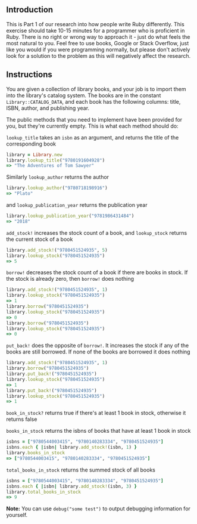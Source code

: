 ## Introduction

This is Part 1 of our research into how people write Ruby differently. This exercise should take 10-15 minutes for a programmer who is proficient in Ruby. There is no right or wrong way to approach it - just do what feels the most natural to you. Feel free to use books, Google or Stack Overflow, just like you would if you were programming normally, but please don't actively look for a solution to the problem as this will negatively affect the research.

## Instructions

You are given a collection of library books, and your job is to import them into
the library's catalog system. The books are in the constant `Library::CATALOG_DATA`, and
each book has the following columns:
title, ISBN, author, and publishing year.

The public methods that you need to implement have been provided for you, but they're
currently empty. This is what each method should do:

`lookup_title` takes an `isbn` as an argument, and returns the title of the
corresponding book
```ruby
library = Library.new
library.lookup_title("9780191604928")
=> "The Adventures of Tom Sawyer"
```

Similarly `lookup_author` returns the author
```ruby
library.lookup_author("9780718198916")
=> "Plato"
```
and `lookup_publication_year` returns the publication year
```ruby
library.lookup_publication_year("9781986431484")
=> "2018"
```

`add_stock!` increases the stock count of a book, and `lookup_stock` returns
the current stock of a book
```ruby
library.add_stock!("9780451524935", 5)
library.lookup_stock("9780451524935")
=> 5
```

`borrow!` decreases the stock count of a book if there are books in stock.
If the stock is already zero, then `borrow!` does nothing
```ruby
library.add_stock!("9780451524935", 1)
library.lookup_stock("9780451524935")
=> 1
library.borrow("9780451524935")
library.lookup_stock("9780451524935")
=> 0
library.borrow("9780451524935")
library.lookup_stock("9780451524935")
=> 0
```

`put_back!` does the opposite of `borrow!`. It increases the stock if any of the
books are still borrowed. If none of the books are borrowed it does nothing
```ruby
library.add_stock!("9780451524935", 1)
library.borrow("9780451524935")
library.put_back!("9780451524935")
library.lookup_stock("9780451524935")
=> 1
library.put_back!("9780451524935")
library.lookup_stock("9780451524935")
=> 1
```

`book_in_stock?` returns true if there's at least 1 book in stock, otherwise it
returns false

`books_in_stock` returns the isbns of books that have at least 1 book in stock
```ruby
isbns = ["9780544003415", "9780140283334", "9780451524935"]
isbns.each { |isbn| library.add_stock!(isbn, 1) }
library.books_in_stock
=> ["9780544003415", "9780140283334", "9780451524935"]
```

`total_books_in_stock` returns the summed stock of all books
```ruby
isbns = ["9780544003415", "9780140283334", "9780451524935"]
isbns.each { |isbn| library.add_stock!(isbn, 3) }
library.total_books_in_stock
=> 9
```

**Note:** You can use `debug("some test")` to output debugging information for yourself.
